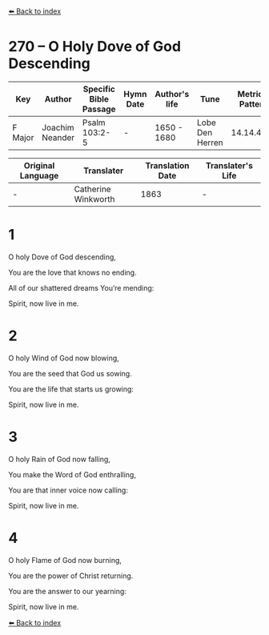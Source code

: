 [⬅️ Back to index](../README.md)

# 270 – O Holy Dove of God Descending

Key | Author   | Specific Bible Passage     |Hymn Date |Author's life |Tune |Metrical Pattern   |Composer/Source                                                                                        
-- | --------- | ---------------------------|----------|--------------|-----|-------------------|-------------   
F Major  | Joachim Neander      | Psalm 103:2-5 | -  | 1650 - 1680 | Lobe Den Herren | 14.14.4.7.8 | Chorale Book for England, 1863 

Original Language | Translater | Translation Date   | Translater's Life     
----------------- | --------- | --------------------|-------------   
\-  | Catherine Winkworth      | 1863 | -  | 1827 - 1878 



# 1

O holy Dove of God descending,

You are the love that knows no ending.

All of our shattered dreams You’re mending:

Spirit, now live in me.



# 2

O holy Wind of God now blowing,

You are the seed that God us sowing.

You are the life that starts us growing:

Spirit, now live in me.



# 3

O holy Rain of God now falling,

You make the Word of God enthralling,

You are that inner voice now calling:

Spirit, now live in me.



# 4

O holy Flame of God now burning,

You are the power of Christ returning.

You are the answer to our yearning:

Spirit, now live in me.

[⬅️ Back to index](../README.md)
